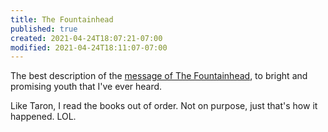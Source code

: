 ```yaml
---
title: The Fountainhead
published: true
created: 2021-04-24T18:07:21-07:00
modified: 2021-04-24T18:11:07-07:00
---
```


The best description of the [message of The Fountainhead](https://youtu.be/Pl3x4GINtBQ?t=1h26m55s), to bright and promising youth that I've ever heard.

Like Taron, I read the books out of order. Not on purpose, just that's how it happened. LOL.
